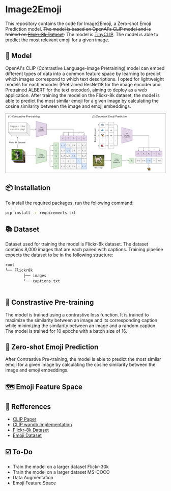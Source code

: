 # Image2Emoji

This repository contains the code for Image2Emoji, a Zero-shot Emoji Prediction model. ~~The model is based on OpenAI's CLIP model and is trained on [Flickr-8k Dataset](https://www.kaggle.com/datasets/adityajn105/flickr8k).~~ The model is [TinyCLIP](wkcn/TinyCLIP-ViT-8M-16-Text-3M-YFCC15M). The model is able to predict the most relevant emoji for a given image.

## 📎 Model
OpenAI's CLIP (Contrastive Language-Image Pretraining) model can embed different types of data into a common feature space by learning to predict which images correspond to which text descriptions.
I opted for lightweight models for each encoder (Pretrained ResNet18 for the image encoder and Pretrained ALBERT for the text encoder), aiming to deploy as a web application.
After training the model on the Flickr-8k dataset, the model is able to predict the most similar emoji for a given image by calculating the cosine similarity between the image and emoji embeddings.

![clip](pictures/clip.png)

## 📦 Installation
To install the required packages, run the following command:
```bash
pip install -r requirements.txt
```

## 📚 Dataset
Dataset used for training the model is Flickr-8k dataset. The dataset contains 8,000 images that are each paired with captions. Training pipeline expects the dataset to be in the following structure:
```bash
root
└── Flickr8k
        ├── images
        └── captions.txt
        
```

## 🏃 Constrastive Pre-training
The model is trained using a contrastive loss function. It is trained to maximize the similarity between an image and its corresponding caption while minimizing the similarity between an image and a random caption. The model is trained for 10 epochs with a batch size of 16.

## 🤔 Zero-shot Emoji Prediction
After Contrastive Pre-training, the model is able to predict the most similar emoji for a given image by calculating the cosine similarity between the image and emoji embeddings.

## 🗺️ Emoji Feature Space


## 📝 Refferences
- [CLIP Paper](https://arxiv.org/abs/2103.00020)
- [CLIP wandb Implementation](https://github.com/soumik12345/clip-lightning)
- [Flickr-8k Dataset](https://www.kaggle.com/datasets/adityajn105/flickr8k)
- [Emoji Dataset](https://huggingface.co/datasets/valhalla/emoji-dataset)

## ☑️ To-Do
- Train the model on a larger dataset Flickr-30k
- Train the model on a larger dataset MS-COCO
- Data Augmentation
- Emoji Feature Space